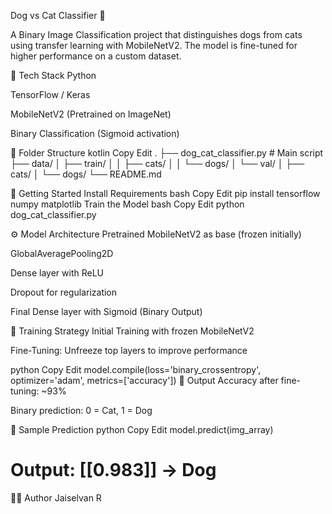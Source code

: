 Dog vs Cat Classifier 🐾


A Binary Image Classification project that distinguishes dogs from cats using transfer learning with MobileNetV2. The model is fine-tuned for higher performance on a custom dataset.

🔧 Tech Stack
Python

TensorFlow / Keras

MobileNetV2 (Pretrained on ImageNet)

Binary Classification (Sigmoid activation)

📁 Folder Structure
kotlin
Copy
Edit
.
├── dog_cat_classifier.py     # Main script
├── data/
│   ├── train/
│   │   ├── cats/
│   │   └── dogs/
│   └── val/
│       ├── cats/
│       └── dogs/
└── README.md

🚀 Getting Started
Install Requirements
bash
Copy
Edit
pip install tensorflow numpy matplotlib
Train the Model
bash
Copy
Edit
python dog_cat_classifier.py

⚙️ Model Architecture
Pretrained MobileNetV2 as base (frozen initially)

GlobalAveragePooling2D

Dense layer with ReLU

Dropout for regularization

Final Dense layer with Sigmoid (Binary Output)

🔁 Training Strategy
Initial Training with frozen MobileNetV2

Fine-Tuning: Unfreeze top layers to improve performance

python
Copy
Edit
model.compile(loss='binary_crossentropy', optimizer='adam', metrics=['accuracy'])
🎯 Output
Accuracy after fine-tuning: ~93%

Binary prediction: 0 = Cat, 1 = Dog

📸 Sample Prediction
python
Copy
Edit
model.predict(img_array)
# Output: [[0.983]] → Dog
🙋‍♂️ Author
Jaiselvan R
